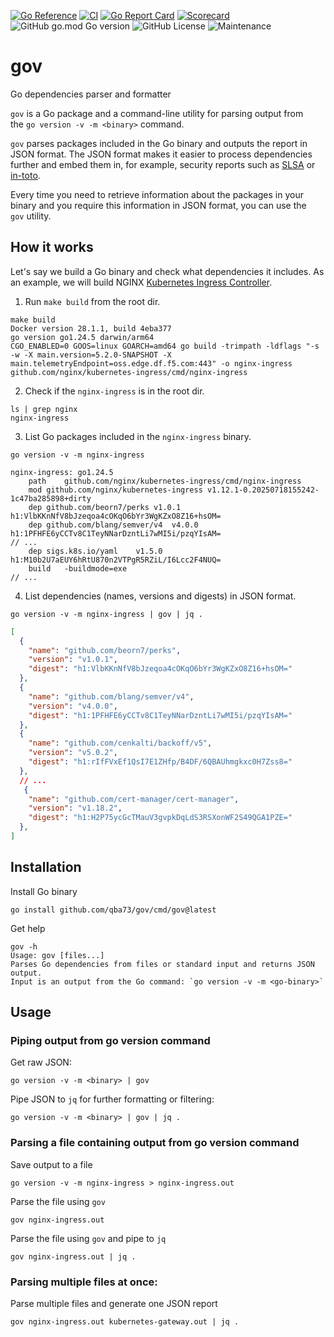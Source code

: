 [![Go Reference](https://pkg.go.dev/badge/github.com/qba73/gov.svg)](https://pkg.go.dev/github.com/qba73/gov)
[![CI](https://github.com/qba73/gov/actions/workflows/go.yml/badge.svg)](https://github.com/qba73/gov/actions/workflows/go.yml)
[![Go Report Card](https://goreportcard.com/badge/github.com/qba73/gov)](https://goreportcard.com/report/github.com/qba73/gov)
[![Scorecard](https://github.com/qba73/gov/actions/workflows/scorecard.yml/badge.svg)](https://github.com/qba73/gov/actions/workflows/scorecard.yml)
![GitHub go.mod Go version](https://img.shields.io/github/go-mod/go-version/qba73/gov)
![GitHub License](https://img.shields.io/github/license/qba73/gov)
![Maintenance](https://img.shields.io/badge/maintenance-actively--developed-brightgreen.svg)



# gov
Go dependencies parser and formatter

`gov` is a Go package and a command-line utility for parsing output from the `go version -v -m <binary>` command.

`gov` parses packages included in the Go binary and outputs the report in JSON format.
The JSON format makes it easier to process dependencies further and embed them in, for example, security reports such as [SLSA](https://slsa.dev/spec/v1.2-rc1/build-provenance) or [in-toto](https://in-toto.io).

Every time you need to retrieve information about the packages in your binary and you require this information in JSON format, you can use the `gov` utility.

## How it works

Let's say we build a Go binary and check what dependencies it includes. As an example, we will build NGINX [Kubernetes Ingress Controller](https://github.com/nginx/kubernetes-ingress).

1. Run `make build` from the root dir.

```shell
make build
Docker version 28.1.1, build 4eba377
go version go1.24.5 darwin/arm64
CGO_ENABLED=0 GOOS=linux GOARCH=amd64 go build -trimpath -ldflags "-s -w -X main.version=5.2.0-SNAPSHOT -X main.telemetryEndpoint=oss.edge.df.f5.com:443" -o nginx-ingress github.com/nginx/kubernetes-ingress/cmd/nginx-ingress
```

2. Check if the `nginx-ingress` is in the root dir.

```shell
ls | grep nginx
nginx-ingress
```

3. List Go packages included in the `nginx-ingress` binary.

```shell
go version -v -m nginx-ingress
```

```shell
nginx-ingress: go1.24.5
	path	github.com/nginx/kubernetes-ingress/cmd/nginx-ingress
	mod	github.com/nginx/kubernetes-ingress	v1.12.1-0.20250718155242-1c47ba285898+dirty
	dep	github.com/beorn7/perks	v1.0.1	h1:VlbKKnNfV8bJzeqoa4cOKqO6bYr3WgKZxO8Z16+hsOM=
	dep	github.com/blang/semver/v4	v4.0.0	h1:1PFHFE6yCCTv8C1TeyNNarDzntLi7wMI5i/pzqYIsAM=
// ...
	dep	sigs.k8s.io/yaml	v1.5.0	h1:M10b2U7aEUY6hRtU870n2VTPgR5RZiL/I6Lcc2F4NUQ=
	build	-buildmode=exe
// ...
```

4. List dependencies (names, versions and digests) in JSON format.

```shell
go version -v -m nginx-ingress | gov | jq .
```

```json
[
  {
    "name": "github.com/beorn7/perks",
    "version": "v1.0.1",
    "digest": "h1:VlbKKnNfV8bJzeqoa4cOKqO6bYr3WgKZxO8Z16+hsOM="
  },
  {
    "name": "github.com/blang/semver/v4",
    "version": "v4.0.0",
    "digest": "h1:1PFHFE6yCCTv8C1TeyNNarDzntLi7wMI5i/pzqYIsAM="
  },
  {
    "name": "github.com/cenkalti/backoff/v5",
    "version": "v5.0.2",
    "digest": "h1:rIfFVxEf1QsI7E1ZHfp/B4DF/6QBAUhmgkxc0H7Zss8="
  },
  // ...
   {
    "name": "github.com/cert-manager/cert-manager",
    "version": "v1.18.2",
    "digest": "h1:H2P75ycGcTMauV3gvpkDqLdS3RSXonWF2S49QGA1PZE="
  },
]
```

## Installation

Install Go binary
```shell
go install github.com/qba73/gov/cmd/gov@latest
```
Get help
```shell
gov -h
Usage: gov [files...]
Parses Go dependencies from files or standard input and returns JSON output.
Input is an output from the Go command: `go version -v -m <go-binary>`
```

## Usage

### Piping output from go version command

Get raw JSON:

```shell
go version -v -m <binary> | gov
```

Pipe JSON to `jq` for further formatting or filtering:

```shell
go version -v -m <binary> | gov | jq .
```

### Parsing a file containing output from go version command

Save output to a file

```shell
go version -v -m nginx-ingress > nginx-ingress.out
```

Parse the file using `gov`

```shell
gov nginx-ingress.out
```

Parse the file using `gov` and pipe to `jq`

```shell
gov nginx-ingress.out | jq .
```

### Parsing multiple files at once:

Parse multiple files and generate one JSON report

```shell
gov nginx-ingress.out kubernetes-gateway.out | jq .
```
